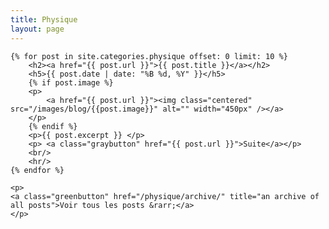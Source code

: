 ```yaml
---
title: Physique
layout: page
---
```


<div id="posts">

    {% for post in site.categories.physique offset: 0 limit: 10 %}
    	<h2><a href="{{ post.url }}">{{ post.title }}</a></h2>
	    <h5>{{ post.date | date: "%B %d, %Y" }}</h5>
	    {% if post.image %}
	    <p>
	    	<a href="{{ post.url }}"><img class="centered" src="/images/blog/{{post.image}}" alt="" width="450px" /></a>
	    </p>
	    {% endif %}
        <p>{{ post.excerpt }} </p>
        <p>	<a class="graybutton" href="{{ post.url }}">Suite</a></p>
        <br/>
        <hr/>
    {% endfor %}

	<p>
	<a class="greenbutton" href="/physique/archive/" title="an archive of all posts">Voir tous les posts &rarr;</a>
	</p>
	
</div>

